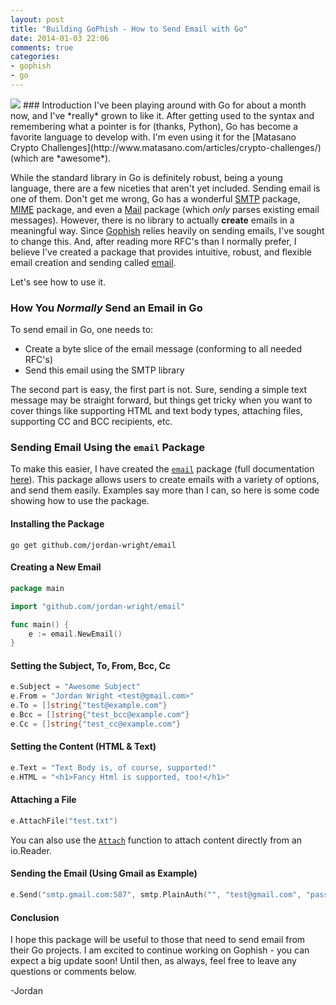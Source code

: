 ```yaml
---
layout: post
title: "Building GoPhish - How to Send Email with Go"
date: 2014-01-03 22:06
comments: true
categories: 
- gophish
- go
---
```

<img src="{{root_url}}/images/headers/go_email.png"/>
### Introduction
I've been playing around with Go for about a month now, and I've *really* grown to like it. After getting used to the syntax and remembering what a pointer is for (thanks, Python), Go has become a favorite language to develop with. I'm even using it for the [Matasano Crypto Challenges](http://www.matasano.com/articles/crypto-challenges/) (which are *awesome*).

While the standard library in Go is definitely robust, being a young language, there are a few niceties that aren't yet included. Sending email is one of them. Don't get me wrong, Go has a wonderful [SMTP](http://golang.org/pkg/net/smtp/) package, [MIME](http://golang.org/pkg/mime/) package, and even a [Mail](http://golang.org/pkg/net/mail/) package (which *only* parses existing email messages). However, there is no library to actually **create** emails in a meaningful way. Since [Gophish](https://github.com/jordan-wright/gophish) relies heavily on sending emails, I've sought to change this. And, after reading more RFC's than I normally prefer, I believe I've created a package that provides intuitive, robust, and flexible email creation and sending called [email](https://github.com/jordan-wright/email).

Let's see how to use it.
<!--more-->
### How You *Normally* Send an Email in Go
To send email in Go, one needs to:

*  Create a byte slice of the email message (conforming to all needed RFC's)
*  Send this email using the SMTP library

The second part is easy, the first part is not. Sure, sending a simple text message may be straight forward, but things get tricky when you want to cover things like supporting HTML and text body types, attaching files, supporting CC and BCC recipients, etc.

### Sending Email Using the ```email``` Package
To make this easier, I have created the [```email```](https://github.com/jordan-wright/email) package (full documentation [here](http://godoc.org/github.com/jordan-wright/email)). This package allows users to create emails with a variety of options, and send them easily. Examples say more than I can, so here is some code showing how to use the package.

#### Installing the Package
```
go get github.com/jordan-wright/email
```

#### Creating a New Email
```go
package main

import "github.com/jordan-wright/email"

func main() {
	e := email.NewEmail()
}
```
#### Setting the Subject, To, From, Bcc, Cc
```go
e.Subject = "Awesome Subject"
e.From = "Jordan Wright <test@gmail.com>"
e.To = []string{"test@example.com"}
e.Bcc = []string{"test_bcc@example.com"}
e.Cc = []string{"test_cc@example.com"}
```
#### Setting the Content (HTML & Text)
```go
e.Text = "Text Body is, of course, supported!"
e.HTML = "<h1>Fancy Html is supported, too!</h1>"
```
#### Attaching a File
```go
e.AttachFile("test.txt")
```
You can also use the [```Attach```](http://godoc.org/github.com/jordan-wright/email#Email.Attach) function to attach content directly from an io.Reader. 
#### Sending the Email (Using Gmail as Example)
```go
e.Send("smtp.gmail.com:587", smtp.PlainAuth("", "test@gmail.com", "password123", "smtp.gmail.com"))
```
#### Conclusion
I hope this package will be useful to those that need to send email from their Go projects. I am excited to continue working on Gophish - you can expect a big update soon! Until then, as always, feel free to leave any questions or comments below.

-Jordan